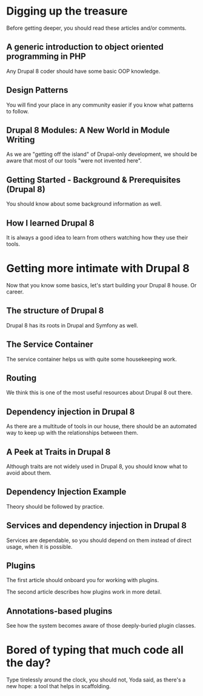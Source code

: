 <!--
{
"name" : "grounding",
"version" : "0.1",
"title" : "Grounding",
"description" : "Without proper foundation, every house will collapse",
"homepage" : "https://www.drupal.org/node/2182165",
"freshnessDate" : 2015-11-24,
"license" : "CC BY 4.0"
}
-->

<!-- @section -->

# Digging up the treasure

Before getting deeper, you should read these articles and/or comments.

## A generic introduction to object oriented programming in PHP

Any Drupal 8 coder should have some basic OOP knowledge.

<!-- @link, "url" : "https://drupalwatchdog.com/volume-3/issue-1/object-oriented-programming-101", "text" : "I have removed the dust from my OOP knowledge", "title" : "Object Oriented Programming 101", "description" : "This Drupal Watchdog article is a great introduction to OOP in PHP" -->

## Design Patterns

You will find your place in any community easier if you know what patterns to follow.

<!-- @link, "url" : "http://www.phptherightway.com/pages/Design-Patterns.html", "text" : "I have read about the Factory, Singleton, Strategy, Front Controller and MVC patterns", "description" : "There are numerous ways to structure the code and project for your web application, and you can put as much or as little thought as you like into architecting. But it is usually a good idea to follow common patterns" -->

## Drupal 8 Modules: A New World in Module Writing

As we are "getting off the island" of Drupal-only development, we should be aware that most of our tools "were not invented here".

<!-- @link, "url" : "https://drupalwatchdog.com/volume-3/issue-2/drupal-8-modules", "text" : "I have learned that a lot of things changed, but this will make my life easier", "title" : "Drupal 8 Modules: A New World in Module Writing", "description" : "This article will be more about the patterns you need to use during Drupal 8 development than how to fit the various pieces together" -->

## Getting Started - Background & Prerequisites (Drupal 8)

You should know about some background information as well.

<!-- @link, "url" : "https://www.drupal.org/node/2182165", "text" : "I have understood that this documentation page is a useful starting point that I can make use of later", "title" : "Getting Started - Background & Prerequisites (Drupal 8)", "description" : "Drupal 8 leverages a number of advanced PHP language features and sophisticated 3rd party libraries in order to present 3rd party developers with the most advanced API of any CMS available", "imageUrl" : "https://www.drupal.org/files/drupal%208%20logo%20isolated%20CMYK%2072.png" -->

## How I learned Drupal 8

It is always a good idea to learn from others watching how they use their tools.

<!-- @link, "url" : "https://dev.acquia.com/blog/how-i-learned-drupal-8", "text" : "I have learned about some useful resources and tools", "title" : "How I learned Drupal 8", "description" : "In this post, Alejandro Garza will share his experience on trying to learn Drupal 8 during its alpha stage, talk about some of the challenges of keeping up with the ongoing changes while trying to learn it, and end with some tips and resources which proved useful for him" -->

<!-- @section -->

# Getting more intimate with Drupal 8

Now that you know some basics, let's start building your Drupal 8 house. Or career.

## The structure of Drupal 8

Drupal 8 has its roots in Drupal and Symfony as well.

<!-- @link, "url" : "https://cipix.nl/understanding-drupal-8-part-1-general-structure-framework", "text": "I have understood the relation between Symfony 2 and Drupal 8", "title" : "The structure of Drupal 8", "description" : "We'll have a look at the general structure of the Drupal 8 framework, especially in relation to the Symfony2 components" -->

## The Service Container

The service container helps us with quite some housekeeping work.

<!-- @link, "url" : "https://cipix.nl/understanding-drupal-8-part-2-service-container", "text": "I have understood why is it good to rely on a container", "title" : "The Service Container", "description" : "Learn about the service container and how it is used in Drupal 8: it is very important to know about it before learning about routing" -->

## Routing

We think this is one of the most useful resources about Drupal 8 out there.

<!-- @link, "url" : "https://cipix.nl/understanding-drupal-8-part-3-routing", "text": "I have interiorized some gory details of Drupal 8's heart: the routing system", "title" : "Routing", "description" : "Now it is a good idea to get an understanding on how a request is handled by Drupal 8" -->

## Dependency injection in Drupal 8

As there are a multitude of tools in our house, there should be an automated way to keep up with the relationships between them.

<!-- @link, "url" : "http://blog.openlucius.com/en/blog/dependency-injection-drupal-8-introduction", "text": "I have learned about the different types of dependency injection", "title" : "Dependency injection in Drupal 8, an introduction.", "description" : "For all new developers we should explain exactly what dependency injection is" -->

## A Peek at Traits in Drupal 8

Although traits are not widely used in Drupal 8, you should know what to avoid about them.

<!-- @link, "url" : "https://drupalize.me/blog/201503/dependency-injection-traits-drupal-8", "text" : "I will not use Traits for dependency injection", "title" : "A Peek at Traits in Drupal 8", "description" : "Have you ever gone to the grocery store and bought something that you already had in your pantry? Sometimes I forget to peek into the dark corners of my cupboard before heading out to the store" -->

## Dependency Injection Example

Theory should be followed by practice.

<!-- @link, "url" : "https://www.drupal.org/node/2116767#comment-10503230", "text" : "I have understood the simplest example of dependency injection", "title" : "Dependency Injection Example", "description" : "Let's assume we need to format current date according to Drupal regional and language settings. We can achieve this by injecting `date.formatter` core service to perform date formating", "imageUrl" : "https://www.drupal.org/files/drupal%208%20logo%20isolated%20CMYK%2072.png" -->

## Services and dependency injection in Drupal 8

Services are dependable, so you should depend on them instead of direct usage, when it is possible.

<!-- @link, "url" : "https://www.drupal.org/node/2133171", "text" : "I have learned that using services directly may be worse than dependency injection", "title" : "Services and dependency injection in Drupal 8", "description" : "Drupal 8 introduces the concept of services to decouple reusable functionality and makes these services pluggable and replaceable by registering them with a service container" -->

## Plugins

The first article should onboard you for working with plugins.

<!-- @link, "url" : "https://drupalize.me/blog/201407/drupal-8-plugins-explained", "text" : "I have seen what are those awesome plugins", "title" : "Drupal 8 Plugins Explained", "description" : "As you start down the road of learning Drupal 8 module development, one of the first new Drupalisms that you're likely to encounter are plugins" -->

The second article describes how plugins work in more detail.

<!-- @link, "url" : "https://drupalize.me/blog/201409/unravelling-drupal-8-plugin-system", "text" : "I have understood that the plugin system is awesome in general", "title" : "Unravelling the Drupal 8 Plugin System", "description" : "Plugins play an important role in Drupal 8, and understanding how the entire plugin system works will help us better understand how, when, where, and why we use plugins" -->

## Annotations-based plugins

See how the system becomes aware of those deeply-buried plugin classes.

<!-- @link, "url" : "https://www.drupal.org/node/1882526", "text" : "I have learned how my code is driven by my comments", "title" : "Annotations-based plugins", "description" : "Most of the plugins in Drupal 8 will use annotations to register themselves and describe their metadata" -->

<!-- @section -->

# Bored of typing that much code all the day?

Type tirelessly around the clock, you should not, Yoda said, as there's a new hope: a tool that helps in scaffolding.

<!-- @link, "url" : "http://drupalconsole.com/", "text" : "I have added Drupal Console to my toolchain", "title" : "Drupal Console", "description" : "The Drupal Console is a suite of tools that you run on a command line interface (CLI) to generate boilerplate code and interact with a Drupal 8 installation" -->
